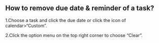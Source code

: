 ## How to remove due date & reminder of a task?
1.Choose a task and click the due date or click the icon of calendar>“Custom”.

2.Click the option menu on the top right corner to choose “Clear”.

